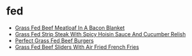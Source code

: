 # fed

 * [Grass Fed Beef Meatloaf In A Bacon Blanket](index/g/grass-fed-beef-meatloaf-in-a-bacon-blanket-368549.json)
 * [Grass Fed Strip Steak With Spicy Hoisin Sauce And Cucumber Relish](index/g/grass-fed-strip-steak-with-spicy-hoisin-sauce-and-cucumber-relish-356949.json)
 * [Perfect Grass Fed Beef Burgers](index/p/perfect-grass-fed-beef-burgers-51210490.json)
 * [Grass Fed Beef Sliders With Air Fried French Fries](index/g/grass-fed-beef-sliders-with-air-fried-french-fries.json)
